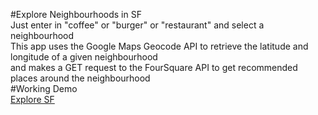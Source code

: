 #Explore Neighbourhoods in SF </br>
Just enter in "coffee" or "burger" or "restaurant" and select a neighbourhood </br>
This app uses the Google Maps Geocode API to retrieve the latitude and longitude of a given neighbourhood</br> and makes a GET request to the FourSquare API to get recommended places around the neighbourhood</br>
#Working Demo</br>
<a href="https://stirapp.herokuapp.com/">Explore SF</a>
